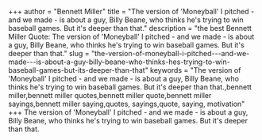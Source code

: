 +++
author = "Bennett Miller"
title = "The version of 'Moneyball' I pitched - and we made - is about a guy, Billy Beane, who thinks he's trying to win baseball games. But it's deeper than that."
description = "the best Bennett Miller Quote: The version of 'Moneyball' I pitched - and we made - is about a guy, Billy Beane, who thinks he's trying to win baseball games. But it's deeper than that."
slug = "the-version-of-moneyball-i-pitched---and-we-made---is-about-a-guy-billy-beane-who-thinks-hes-trying-to-win-baseball-games-but-its-deeper-than-that"
keywords = "The version of 'Moneyball' I pitched - and we made - is about a guy, Billy Beane, who thinks he's trying to win baseball games. But it's deeper than that.,bennett miller,bennett miller quotes,bennett miller quote,bennett miller sayings,bennett miller saying,quotes, sayings,quote, saying, motivation"
+++
The version of 'Moneyball' I pitched - and we made - is about a guy, Billy Beane, who thinks he's trying to win baseball games. But it's deeper than that.
